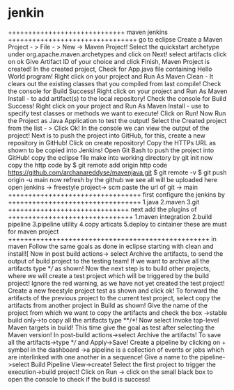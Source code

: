 # jenkin
+++++++++++++++++++++++++++++
maven jenkins
++++++++++++++++++++++++++++++++
go to eclipse
Create a Maven Project - > File - > New -> Maven Project!
Select the quickstart archetype under org.apache.maven.archetypes and click on Next! select artifacts click on ok
Give Artifact ID of your choice and click Finish, Maven Project is created!
In the created project, Check for App.java file containing Hello World program!
Right click on your project and Run As Maven Clean - It clears out the existing classes that you compiled from last compile!
Check the console for Build Success!
Right click on your project and Run As Maven Install - to add artifact(s) to the local repository!
Check the console for Build Success!
Right click on your project and Run As Maven Install - use to specify test classes or methods we want to execute!
Click on Run!
Now Run the Project as Java Application to test the output!
Select the Created project from the list - > Click Ok!
In the console we can view the output of the project!
Next is to push the project into GitHub, for this, create a new repository in GitHub!
Click on create repository!
Copy the HTTPs URL as shown to be copied into Jenkins!
Open Git Bash to push the project into GitHub!
copy the eclipse file make into working directory by git init
now copy the http code by 
$ git remote add origin http code https://github.com/archanareddyse/mavenjava.git
$ git remote -v
$ git push origin -u main
now refresh by the github we see all will be uploaded here
open jenkins -> freestyle project-> scm paste the url of git -> main
+++++++++++++++++++++++++++++++++
first configure the jenkins by 
+++++++++++++++++++++++++++++++++
1.java 
2.maven
3.git
++++++++++++++++++++++++++++++
next add the plugins of
+++++++++++++++++++++++++++++++
1.maven integration
2.build pipeline
3.pipeline utility
4.copy articats
5.deploy to cintainer these are must for maven project
++++++++++++++++++++++++++++++++++++++++++++++++++
in maven Follow the same goals as done in eclipse starting with clean and install![
Now in post build actions-> select Archive the artifacts, to send the output of build project to the testing team!
If we want to archive all the artifacts type **/* as shown!
Now the next step is to build other projects, where we will create a test project which will be triggered by the build project!
Ignore the red warning, as we have not yet created the test project!
Create a new freestyle project test as shown and click ok!
To forward the artifacts of the previous project to the current test project, select copy the artifacts from another project in Build as shown!
Give the name of the project from which we want to copy the artifacts and check the box ->stable build only->to copy all the artifacts type **/*!
Now select Invoke top-level Maven targets in build!
This time give the goal as test after selecting the Maven version!
In post-build actions->select Archive the artifacts!
To save all the artifacts->type **/* and Apply->Save!
Create a pipeline by clicking on + symbol in the dashboard ->a pipeline is a collection of events or jobs which are interlinked with one another in a sequence!
Give a name to the pipeline->select Build Pipeline View->create!
Select the first project to trigger the execution->build project!
Click on Run -> click on the small black box to open the console to check if the build is success!

